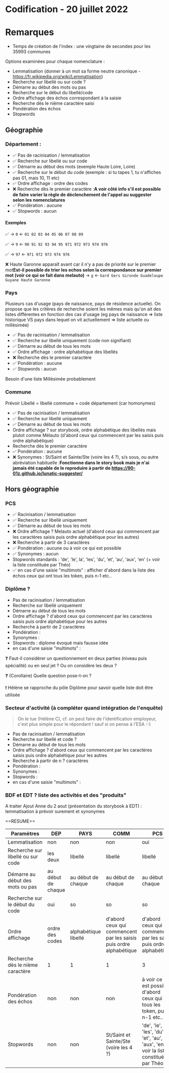 # Codification - 20 juillet 2022

# Remarques
- Temps de création de l'index : une vingtaine de secondes pour les 35993 communes



Options examinées pour chaque nomenclature :
* Lemmatisation (donner à un mot sa forme neutre canonique - https://fr.wikipedia.org/wiki/Lemmatisation)
* Recherche sur libellé ou sur code ?
* Démarre au début des mots ou pas
* Recherche sur le début du libellé/code
* Ordre affichage des échos correspondant à la saisie
* Recherche dès le nième caractère saisi
* Pondération des échos  
* Stopwords


## Géographie 

### Département : 

* :white_check_mark: Pas de racinisation / lemmatisation 
* :white_check_mark: Recherche sur libellé ou sur code
* :white_check_mark: Démarre au début des mots (exemple Haute Loire, Loire)
* :white_check_mark: Recherche sur le début du code (exemple : si tu tapes 1, tu n'affiches pas 01, mais 10, 11 etc)
* :white_check_mark: Ordre affichage : ordre des codes
* :x: Recherche dès le premier caractère :**A voir côté info s'il est possible de faire varier la règle de déclenchement de l'appel au suggester selon les nomenclatures**
* :white_check_mark: Pondération : aucune
* :white_check_mark: Stopwords : aucun


#### Exemples

:white_check_mark:
→ `0`
← `01 02 03 04 05 06 07 08 09`

:white_check_mark:
→ `9`
← `90 91 92 93 94 95 971 972 973 974 976`

:white_check_mark:
→ `97`
← `971 972 973 974 976`

:x: Haute Garonne apparaît avant car il n'y a pas de priorité sur le premier mot**Est-il possible de trier les echos selon la correspondance sur premier mot (voir ce qui se fait dans melauto)**
→ `g`
← `Gard Gers Gironde Guadeloupe Guyane Haute Garonne`


### Pays
Plusieurs cas d'usage (pays de naissance, pays de résidence actuelle). On propose que les critères de recherche soient les mêmes mais qu'on ait des listes différentes en fonction des cas d'usage (eg pays de naissance => liste historique VS pays dans lequel on vit actuellement => liste actuelle ou millésimée)

* :white_check_mark: Pas de racinisation / lemmatisation
* :white_check_mark: Recherche sur libellé uniquement (code non signifiant)
* :white_check_mark: Démarre au début de tous les mots 
* :white_check_mark: Ordre affichage : ordre alphabétique des libellés
* :x: Recherche dès le premier caractère
* :white_check_mark: Pondération : aucune
* :white_check_mark: Stopwords : aucun


Besoin d'une liste Millésimée probablement



### Commune
Prévoir Libellé = libellé commune + code département (car homonymes)

* :white_check_mark: Pas de racinisation / lemmatisation
* :white_check_mark: Recherche sur libellé uniquement
* :white_check_mark: Démarre au début de tous les mots 
* Ordre affichage ? sur storybook, ordre alphabétique des libellés mais plutot comme Mélauto (d'abord ceux qui commencent par les saisis puis ordre alphabétique)
* Recherche dès le premier caractère
* :white_check_mark: Pondération : aucune
* :x: Synonymes : St/Saint et Sainte/Ste  (voire les 4 ?), s/s sous, ou autre abréviation habituelle :**Fonctionne dans le story book mais je n'ai jamais été capable de le reproduire à partir de https://90-01z.github.io/lunatic-suggester/**


## Hors géographie 

### PCS
* :white_check_mark: Racinisation / lemmatisation
* :white_check_mark: Recherche sur libellé uniquement
* :white_check_mark: Démarre au début de tous les mots 
* :x: Ordre affichage ? Melauto actuel (d'abord ceux qui commencent par les caractères saisis puis ordre alphabétique pour les autres) 
* :x: Recherche à partir de 3 caractères  
* :white_check_mark: Pondération : aucune ou à voir ce qui est possible
* :white_check_mark: Synonymes : aucun
* Stopwords standards : 'de', 'le', la', 'les', 'du', 'et',  'au', 'aux', 'en' (+ voir la liste constituée par Théo)
* :white_check_mark: en cas d'une saisie "multimots" : afficher d'abord dans la liste des échos ceux qui ont tous les token, puis n-1 etc..


### Diplôme ?

* Pas de racinisation / lemmatisation
* Recherche sur libellé uniquement
* Démarre au début de tous les mots 
* Ordre affichage ? d'abord ceux qui commencent par les caractères saisis puis ordre alphabétique pour les autres
* Recherche à partir de 2 caractères  
* Pondération :  
* Synonymes :  
* Stopwords : diplome évoqué mais fausse idée
* en cas d'une saisie "multimots" : 


:question: Faut-il considérer un questionnement en deux parties (niveau puis spécialité) ou en seul jet ? Ou on considère les deux ?

:question: (Corollaire) Quelle question pose-t-on ?

:exclamation: Hélène se rapproche du pôle Diplôme pour savoir quelle liste doit être utilisée


### Secteur d'activité (à compléter quand intégration de l'enquête)

> On le tue (Hélène C), cf. on peut faire de l'identification employeur, c'est plus simple pour le répondant !
> sauf si on pense à l'ESA :-)

* Pas de racinisation / lemmatisation
* Recherche sur libellé et code ?
* Démarre au début de tous les mots 
* Ordre affichage ? d'abord ceux qui commencent par les caractères saisis puis ordre alphabétique pour les autres
* Recherche à partir de n ? caractères  
* Pondération :  
* Synonymes :  
* Stopwords : 
* en cas d'une saisie "multimots" : 


### BDF et EDT ? liste des activités et des "produits"

A traiter
Ajout Anne du 2 aout (présentation du storybook à EDT) : lemmatisation à prévoir surement et synonymes


==RESUME==
 
|Paramètres |DEP|PAYS|COMM|PCS|Diplome|
|-- |---|-|--|---|--|
| Lemmatisation |non|non|non|oui|non|
| Recherche sur libellé ou sur code|les deux|libellé|libellé|libellé|libellé|
| Démarre au début des mots ou pas|au début de chaque|au début de chaque|au début de chaque|au début de chaque|au début de chaque|
| Recherche sur le début du code|oui|so|so|so|so|
| Ordre affichage|ordre des codes|alphabétique libellé|d'abord ceux qui commencent par les saisis puis ordre alphabétique| d'abord ceux qui commencent par les saisis puis ordre alphabétique|d'abord ceux qui commencent par les saisis puis ordre alphabétique|
| Recherche dès le nième caractère|1|1|1|3 |2|
| Pondération des échos  |non|non|non|à voir ce qui est possible d'abord ceux qui ont tous les token, puis n-1 etc..|non|
| Stopwords|non|non|St/Saint et Sainte/Ste  (voire les 4 ?) |'de', 'le', la', 'les', 'du', 'et',  'au', 'aux', 'en' (+ voir la liste constituée par Théo)| diplome évoqué mais fausse idée|
    